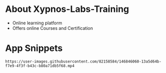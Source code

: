 # About Xypnos-Labs-Training 

- Online learning platform​
- Offers online Courses and Certification​

# App Snippets


  
   
    https://user-images.githubusercontent.com/82158584/146846060-13a5d64b-f7e9-4f3f-b43c-b80a71db5f68.mp4
  
  
